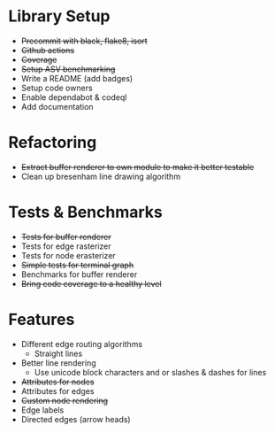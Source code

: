 # Library Setup

* ~~Precommit with black, flake8, isort~~
* ~~Github actions~~
* ~~Coverage~~
* ~~Setup ASV benchmarking~~
* Write a README (add badges)
* Setup code owners
* Enable dependabot & codeql
* Add documentation

# Refactoring

* ~~Extract buffer renderer to own module to make it better testable~~
* Clean up bresenham line drawing algorithm

# Tests & Benchmarks

* ~~Tests for buffer renderer~~
* Tests for edge rasterizer
* Tests for node erasterizer
* ~~Simple tests for terminal graph~~
* Benchmarks for buffer renderer
* ~~Bring code coverage to a healthy level~~

# Features

* Different edge routing algorithms
    * Straight lines
* Better line rendering
    * Use unicode block characters and or slashes & dashes for lines
* ~~Attributes for nodes~~
* Attributes for edges
* ~~Custom node rendering~~
* Edge labels
* Directed edges (arrow heads)
